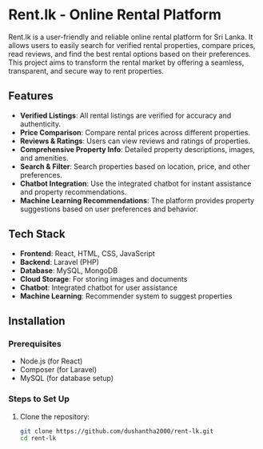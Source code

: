 # Rent.lk - Online Rental Platform

Rent.lk is a user-friendly and reliable online rental platform for Sri Lanka. It allows users to easily search for verified rental properties, compare prices, read reviews, and find the best rental options based on their preferences. This project aims to transform the rental market by offering a seamless, transparent, and secure way to rent properties.

## Features

- **Verified Listings**: All rental listings are verified for accuracy and authenticity.
- **Price Comparison**: Compare rental prices across different properties.
- **Reviews & Ratings**: Users can view reviews and ratings of properties.
- **Comprehensive Property Info**: Detailed property descriptions, images, and amenities.
- **Search & Filter**: Search properties based on location, price, and other preferences.
- **Chatbot Integration**: Use the integrated chatbot for instant assistance and property recommendations.
- **Machine Learning Recommendations**: The platform provides property suggestions based on user preferences and behavior.

## Tech Stack

- **Frontend**: React, HTML, CSS, JavaScript
- **Backend**: Laravel (PHP)
- **Database**: MySQL, MongoDB
- **Cloud Storage**: For storing images and documents
- **Chatbot**: Integrated chatbot for user assistance
- **Machine Learning**: Recommender system to suggest properties

## Installation

### Prerequisites

- Node.js (for React)
- Composer (for Laravel)
- MySQL  (for database setup)

### Steps to Set Up

1. Clone the repository:

   ```bash
   git clone https://github.com/dushantha2000/rent-lk.git
   cd rent-lk
